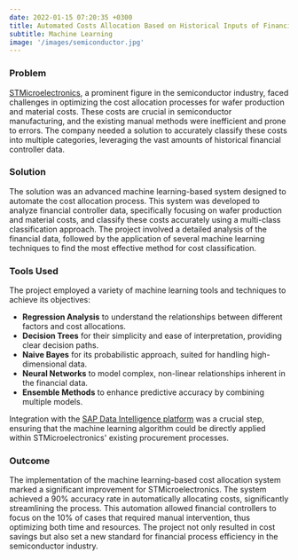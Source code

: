 ```yaml
---
date: 2022-01-15 07:20:35 +0300
title: Automated Costs Allocation Based on Historical Inputs of Financial Controllers
subtitle: Machine Learning
image: '/images/semiconductor.jpg'
---
```


### Problem
[STMicroelectronics](https://www.st.com/), a prominent figure in the semiconductor industry, faced challenges in optimizing the cost allocation processes for wafer production and material costs. These costs are crucial in semiconductor manufacturing, and the existing manual methods were inefficient and prone to errors. The company needed a solution to accurately classify these costs into multiple categories, leveraging the vast amounts of historical financial controller data.

### Solution
The solution was an advanced machine learning-based system designed to automate the cost allocation process. This system was developed to analyze financial controller data, specifically focusing on wafer production and material costs, and classify these costs accurately using a multi-class classification approach. The project involved a detailed analysis of the financial data, followed by the application of several machine learning techniques to find the most effective method for cost classification.

### Tools Used
The project employed a variety of machine learning tools and techniques to achieve its objectives:

- **Regression Analysis** to understand the relationships between different factors and cost allocations.
- **Decision Trees** for their simplicity and ease of interpretation, providing clear decision paths.
- **Naive Bayes** for its probabilistic approach, suited for handling high-dimensional data.
- **Neural Networks** to model complex, non-linear relationships inherent in the financial data.
- **Ensemble Methods** to enhance predictive accuracy by combining multiple models.

Integration with the [SAP Data Intelligence platform](https://www.sap.com/products/technology-platform/data-intelligence.html) was a crucial step, ensuring that the machine learning algorithm could be directly applied within STMicroelectronics' existing procurement processes.

### Outcome
The implementation of the machine learning-based cost allocation system marked a significant improvement for STMicroelectronics. The system achieved a 90% accuracy rate in automatically allocating costs, significantly streamlining the process. This automation allowed financial controllers to focus on the 10% of cases that required manual intervention, thus optimizing both time and resources. The project not only resulted in cost savings but also set a new standard for financial process efficiency in the semiconductor industry.
